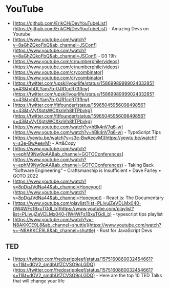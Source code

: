 # YouTube

- [https://github.com/ErikCH/DevYouTubeList](https://github.com/ErikCH/DevYouTubeList) - Amazing Devs on Youtube
- [https://www.youtube.com/watch?v=8aGhZQkoFbQ&ab_channel=JSConf](https://www.youtube.com/watch?v=8aGhZQkoFbQ&ab_channel=JSConf) - D3 19h
- [https://www.youtube.com/c/numberphile/videos](https://www.youtube.com/c/numberphile/videos)
- [https://www.youtube.com/c/ycombinator](https://www.youtube.com/c/ycombinator)
- [https://twitter.com/upskillyourlife/status/1586998999902433285?s=43&t=hDLYam7b-0JR1ccR73fIrw](https://twitter.com/upskillyourlife/status/1586998999902433285?s=43&t=hDLYam7b-0JR1ccR73fIrw)
- [https://twitter.com/fitfounder/status/1596504595609849856?s=43&t=VyfXptsWCXknVh8hTPbvkg](https://twitter.com/fitfounder/status/1596504595609849856?s=43&t=VyfXptsWCXknVh8hTPbvkg)
- [https://www.youtube.com/watch?v=hBk4nV7q6-w](https://www.youtube.com/watch?v=hBk4nV7q6-w) - TypeScript Tips
- [https://yewtu.be/watch?v=s3e-BwAeevM](https://yewtu.be/watch?v=s3e-BwAeevM) - Art&Copy
- [https://www.youtube.com/watch?v=ephM9Nw9pAA&ab_channel=GOTOConferences](https://www.youtube.com/watch?v=ephM9Nw9pAA&ab_channel=GOTOConferences) - Taking Back “Software Engineering” – Craftsmanship is Insufficient • Dave Farley • GOTO 2022
- [https://www.youtube.com/watch?v=8pDqJVdNa44&ab_channel=Honeypot](https://www.youtube.com/watch?v=8pDqJVdNa44&ab_channel=Honeypot) - React.js: The Documentary
- [https://www.youtube.com/playlist?list=PLIvujZeVDLMx040-j1W4WFs1BxuTGdI_b](https://www.youtube.com/playlist?list=PLIvujZeVDLMx040-j1W4WFs1BxuTGdI_b) - typescript tips playlist
- [https://www.youtube.com/watch?v=-N8AKKCE9L8&ab_channel=shuttle](https://www.youtube.com/watch?v=-N8AKKCE9L8&ab_channel=shuttle) - Rust for JavaScript Devs

## TED

- [https://twitter.com/fredosrippleef/status/1575160860032454661?s=11&t=dOV2_smdbUfZCVSO9qLGDQ](https://twitter.com/fredosrippleef/status/1575160860032454661?s=11&t=dOV2_smdbUfZCVSO9qLGDQ) - Here are the top 10 TED Talks that will change your life
